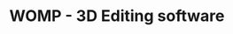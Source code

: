 ---
title: 'WOMP - 3D Editing software'
url: https://www.womp.com/
image: 1667687185000.png
tags: 'software,design'
description: 'web-based 3d editing'
---